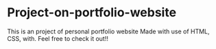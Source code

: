 # Project-on-portfolio-website

This is an project of personal portfolio website
Made with use of HTML, CSS, with.
Feel free to check it out!!
